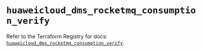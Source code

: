 # `huaweicloud_dms_rocketmq_consumption_verify`

Refer to the Terraform Registry for docs: [`huaweicloud_dms_rocketmq_consumption_verify`](https://registry.terraform.io/providers/huaweicloud/huaweicloud/1.71.1/docs/resources/dms_rocketmq_consumption_verify).

